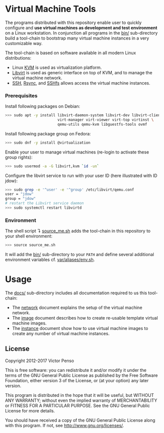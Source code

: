 # Virtual Machine Tools

The programs distributed with this repository enable user to quickly configure and **use virtual machines as development and test environment** on a Linux workstation. In conjunction all programs in the [bin/](bin) sub-directory build a tool-chain to bootstrap many virtual machine instances in a very customizable way. 

The tool-chain is based on software available in all modern Linux distributions: 

* Linux [KVM](http://www.linux-kvm.org) is used as virtualization platform.
* [Libvirt](http://libvirt.org/) is used as generic interface on top of KVM, and to manage the virtual machine network.
* [SSH](http://www.openssh.com/), [Rsync](http://rsync.samba.org/), and [SSHfs](http://fuse.sourceforge.net/sshfs.html) allows access the virtual machine instances.

### Prerequisites 

Install following packages on Debian:

```bash
>>> sudo apt -y install libvirt-daemon-system libvirt-dev libvirt-clients \
                        virt-manager virt-viewer virt-top virtinst \
                        qemu-utils qemu-kvm libguestfs-tools ovmf
```

Install following package group on Fedora:

```bash
>>> sudo dnf -y install @virtualization
```

Enable your user to manage virtual machines (re-login to activate these group rights):

```bash
>>> sudo usermod -a -G libvirt,kvm `id -un`      
```

Configure the libvirt service to run with your user ID (here illustrated with ID jdow):

```bash
>>> sudo grep -e '^user' -e '^group' /etc/libvirt/qemu.conf
user = "jdow"
group = "jdow"
# restart the Libvirt service daemon
>>> sudo systemctl restart libvirtd
```

### Environment

The shell script ↴ [source_me.sh](source_me.sh) adds the tool-chain in this repository to your shell environment:

```bash
>>> source source_me.sh
```

It will add the [bin/](bin/) sub-directory to your `PATH` and define several additional environment variables cf. [var/aliases/env.sh](var/aliases/env.sh).

# Usage

The [docs/](docs) sub-directory includes all documentation required to us this tool-chain:

* The [network](docs/network.md) document explains the setup of the virtual machine network.
* The [image](docs/image.md) document describes how to create re-usable template virtual machine images.
* The [instance](docs/instance.md) document show how to use virtual machine images to create any number of virtual machine instances.

## License

Copyright 2012-2017 Victor Penso

This is free software: you can redistribute it
and/or modify it under the terms of the GNU General Public
License as published by the Free Software Foundation,
either version 3 of the License, or (at your option) any
later version.

This program is distributed in the hope that it will be
useful, but WITHOUT ANY WARRANTY; without even the implied
warranty of MERCHANTABILITY or FITNESS FOR A PARTICULAR
PURPOSE. See the GNU General Public License for more details.

You should have received a copy of the GNU General Public
License along with this program. If not, see 
<http://www.gnu.org/licenses/>.

